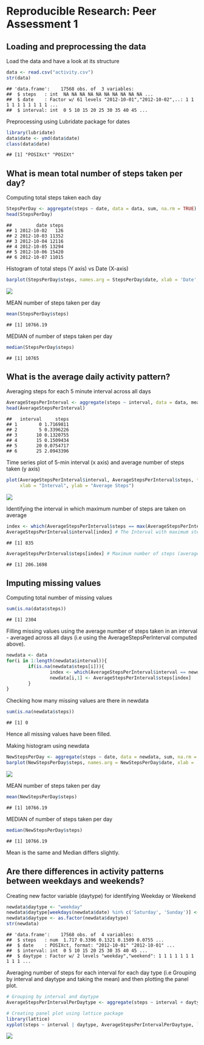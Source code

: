 # Reproducible Research: Peer Assessment 1


## Loading and preprocessing the data

Load the data and have a look at its structure


```r
data <- read.csv("activity.csv")
str(data)
```

```
## 'data.frame':	17568 obs. of  3 variables:
##  $ steps   : int  NA NA NA NA NA NA NA NA NA NA ...
##  $ date    : Factor w/ 61 levels "2012-10-01","2012-10-02",..: 1 1 1 1 1 1 1 1 1 1 ...
##  $ interval: int  0 5 10 15 20 25 30 35 40 45 ...
```

Preprocessing using Lubridate package for dates


```r
library(lubridate)
data$date <- ymd(data$date)
class(data$date)
```

```
## [1] "POSIXct" "POSIXt"
```


## What is mean total number of steps taken per day?

Computing total steps taken each day


```r
StepsPerDay <- aggregate(steps ~ date, data = data, sum, na.rm = TRUE)
head(StepsPerDay)
```

```
##         date steps
## 1 2012-10-02   126
## 2 2012-10-03 11352
## 3 2012-10-04 12116
## 4 2012-10-05 13294
## 5 2012-10-06 15420
## 6 2012-10-07 11015
```

Histogram of total steps (Y axis) vs Date (X-axis)


```r
barplot(StepsPerDay$steps, names.arg = StepsPerDay$date, xlab = 'Date', ylab = 'Steps')
```

![](PA1_template_files/figure-html/unnamed-chunk-4-1.png) 

MEAN number of steps taken per day


```r
mean(StepsPerDay$steps)
```

```
## [1] 10766.19
```

MEDIAN of number of steps taken per day


```r
median(StepsPerDay$steps)
```

```
## [1] 10765
```


## What is the average daily activity pattern?

Averaging steps for each 5 minute interval across all days


```r
AverageStepsPerInterval <- aggregate(steps ~ interval, data = data, mean, na.rm = TRUE)
head(AverageStepsPerInterval)
```

```
##   interval     steps
## 1        0 1.7169811
## 2        5 0.3396226
## 3       10 0.1320755
## 4       15 0.1509434
## 5       20 0.0754717
## 6       25 2.0943396
```

Time series plot of 5-min interval (x axis) and average number of steps taken (y axis)


```r
plot(AverageStepsPerInterval$interval, AverageStepsPerInterval$steps, type = 'l',
     xlab = "Interval", ylab = "Average Steps")
```

![](PA1_template_files/figure-html/unnamed-chunk-8-1.png) 

Identifying the interval in which maximum number of steps are taken on average


```r
index <- which(AverageStepsPerInterval$steps == max(AverageStepsPerInterval$steps))
AverageStepsPerInterval$interval[index] # The Interval with maximum steps
```

```
## [1] 835
```

```r
AverageStepsPerInterval$steps[index] # Maximum number of steps (average) which is the value of above interval
```

```
## [1] 206.1698
```

## Imputing missing values

Computing total number of missing values


```r
sum(is.na(data$steps))
```

```
## [1] 2304
```

Filling missing values using the average number of steps taken in an interval - averaged across all days (i.e using the AverageStepsPerInterval computed above).


```r
newdata <- data
for(i in 1:length(newdata$interval)){
        if(is.na(newdata$steps[i])){
                index <- which(AverageStepsPerInterval$interval == newdata$interval[i])
                newdata[i,1] <- AverageStepsPerInterval$steps[index]
        }
}
```

Checking how many missing values are there in newdata


```r
sum(is.na(newdata$steps))
```

```
## [1] 0
```
Hence all missing values have been filled.

Making histogram using newdata

```r
NewStepsPerDay <- aggregate(steps ~ date, data = newdata, sum, na.rm = TRUE)
barplot(NewStepsPerDay$steps, names.arg = NewStepsPerDay$date, xlab = 'Date', ylab = 'Steps')
```

![](PA1_template_files/figure-html/unnamed-chunk-13-1.png) 

MEAN number of steps taken per day


```r
mean(NewStepsPerDay$steps)
```

```
## [1] 10766.19
```

MEDIAN of number of steps taken per day


```r
median(NewStepsPerDay$steps)
```

```
## [1] 10766.19
```

Mean is the same and Median differs slightly.

## Are there differences in activity patterns between weekdays and weekends?

Creating new factor variable (daytype) for identifying Weekday or Weekend


```r
newdata$daytype <- "weekday"
newdata$daytype[weekdays(newdata$date) %in% c('Saturday', 'Sunday')] <- "weekend"
newdata$daytype <- as.factor(newdata$daytype)
str(newdata)
```

```
## 'data.frame':	17568 obs. of  4 variables:
##  $ steps   : num  1.717 0.3396 0.1321 0.1509 0.0755 ...
##  $ date    : POSIXct, format: "2012-10-01" "2012-10-01" ...
##  $ interval: int  0 5 10 15 20 25 30 35 40 45 ...
##  $ daytype : Factor w/ 2 levels "weekday","weekend": 1 1 1 1 1 1 1 1 1 1 ...
```

Averaging number of steps for each interval for each day type (i.e Grouping by interval and daytype and taking the mean) and then plotting the panel plot.


```r
# Grouping by interval and daytype
AverageStepsPerIntervalPerDaytype <- aggregate(steps ~ interval + daytype, data = newdata, mean, na.rm = TRUE) 

# Creating panel plot using lattice package
library(lattice)
xyplot(steps ~ interval | daytype, AverageStepsPerIntervalPerDaytype, layout = c(1, 2), type = "l", col="blue", xlab="Interval", ylab = "Average Number of Steps")
```

![](PA1_template_files/figure-html/unnamed-chunk-17-1.png) 
